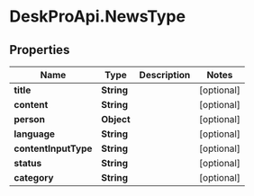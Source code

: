 # DeskProApi.NewsType

## Properties
Name | Type | Description | Notes
------------ | ------------- | ------------- | -------------
**title** | **String** |  | [optional] 
**content** | **String** |  | [optional] 
**person** | **Object** |  | [optional] 
**language** | **String** |  | [optional] 
**contentInputType** | **String** |  | [optional] 
**status** | **String** |  | [optional] 
**category** | **String** |  | [optional] 


